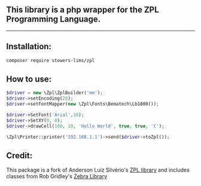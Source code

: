 ## This library is a php wrapper for the ZPL Programming Language.
---
## Installation:

```bash
composer require stowers-lims/zpl
```

## How to use:

```php
$driver = new \Zpl\ZplBuilder('mm');
$driver->setEncoding(28);
$driver->setFontMapper(new \Zpl\Fonts\Bematech\Lb1000());

$driver->SetFont('Arial',16);
$driver->SetXY(0, 0);
$driver->drawCell(100, 10, 'Hello World', true, true, 'C');

\Zpl\Printer::printer('192.168.1.1')->send($driver->toZpl());
```

## Credit:

This package is a fork of Anderson Luiz Silvério's [ZPL library](https://github.com/andersonls/zpl) and includes classes
from Rob Gridley's [Zebra Library](https://github.com/robgridley/zebra)